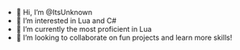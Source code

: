- 👋 Hi, I’m @ItsUnknown
- 👀 I’m interested in Lua and C#
- 🌟 I’m currently the most proficient in Lua
- 💞️ I’m looking to collaborate on fun projects and learn more skills!

